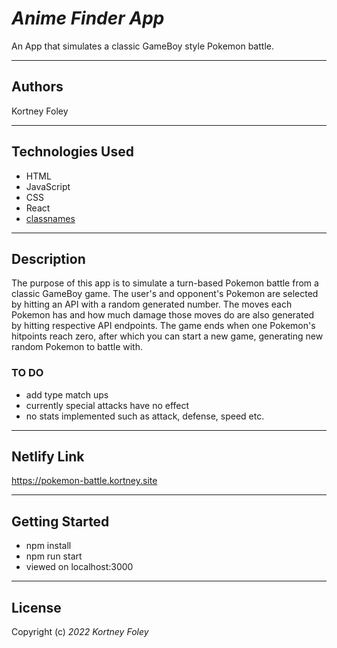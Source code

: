 # _Anime Finder App_

An App that simulates a classic GameBoy style Pokemon battle.

---

## Authors

Kortney Foley

---

## Technologies Used

-   HTML
-   JavaScript
-   CSS
-   React
-   [classnames](https://github.com/JedWatson/classnames#readme)

---

## Description

The purpose of this app is to simulate a turn-based Pokemon battle from a classic GameBoy game. The user's and opponent's Pokemon are selected by hitting an API with a random generated number. The moves each Pokemon has and how much damage those moves do are also generated by hitting respective API endpoints. The game ends when one Pokemon's hitpoints reach zero, after which you can start a new game, generating new random Pokemon to battle with.

### TO DO

-   add type match ups
-   currently special attacks have no effect
-   no stats implemented such as attack, defense, speed etc.

---

## Netlify Link

https://pokemon-battle.kortney.site

---

## Getting Started

-   npm install
-   npm run start
-   viewed on localhost:3000

---

## License

Copyright (c) _2022_ _Kortney Foley_
